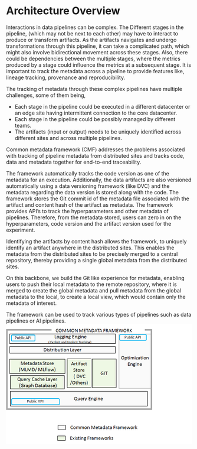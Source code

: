 # Architecture Overview

Interactions in data pipelines can be complex. The Different stages in the pipeline, (which may not be next to each 
other) may have to interact to produce or transform artifacts. As the artifacts navigates and undergo transformations 
through this pipeline, it can take a complicated path, which might also involve bidirectional movement across these 
stages.
Also, there could be dependencies between the multiple stages, where the metrics produced by a stage could influence the
metrics at a subsequent stage.  It is important to track the metadata across a pipeline to provide features like, 
lineage tracking, provenance and reproducibility.  

The tracking of metadata through these complex pipelines have multiple challenges, some of them being,  

- Each stage in the pipeline could be executed in a different datacenter or an edge site having intermittent connection 
  to the core datacenter.   
- Each stage in the pipeline could be possibly managed by different teams.  
- The artifacts (input or output) needs to be uniquely identified across different sites and across multiple pipelines. 

Common metadata framework (CMF) addresses the problems associated with tracking of pipeline metadata from distributed 
sites and tracks code, data and metadata together for end-to-end traceability.   

The framework automatically tracks the code version as one of the metadata for an execution. Additionally, the data 
artifacts are also versioned automatically using a data versioning framework (like DVC) and the metadata regarding the
data version is stored along with the code. The framework stores the Git commit id of the metadata file associated with 
the artifact and content hash of the artifact as metadata. The framework provides API’s to track the hyperparameters and
other metadata of pipelines.  Therefore, from the metadata stored, users can zero in on the hyperparameters, code 
version and the artifact version used for the experiment. 

Identifying the artifacts by content hash allows the framework, to uniquely identify an artifact anywhere in the 
distributed sites. This enables the metadata from the distributed sites to be precisely merged to a central repository,
thereby providing a single global metadata from the distributed sites.   

On this backbone, we build the Git like experience for metadata, enabling users to push their local metadata to the 
remote repository, where it is merged to create the global metadata and pull metadata from the global metadata to the 
local, to create a local view, which would contain only the metadata of interest. 

The framework can be used to track various types of pipelines such as data pipelines or AI pipelines.
<img src="./../assets/framework.png" alt="CMF Framework" style="display: block; margin: 0 auto" />
